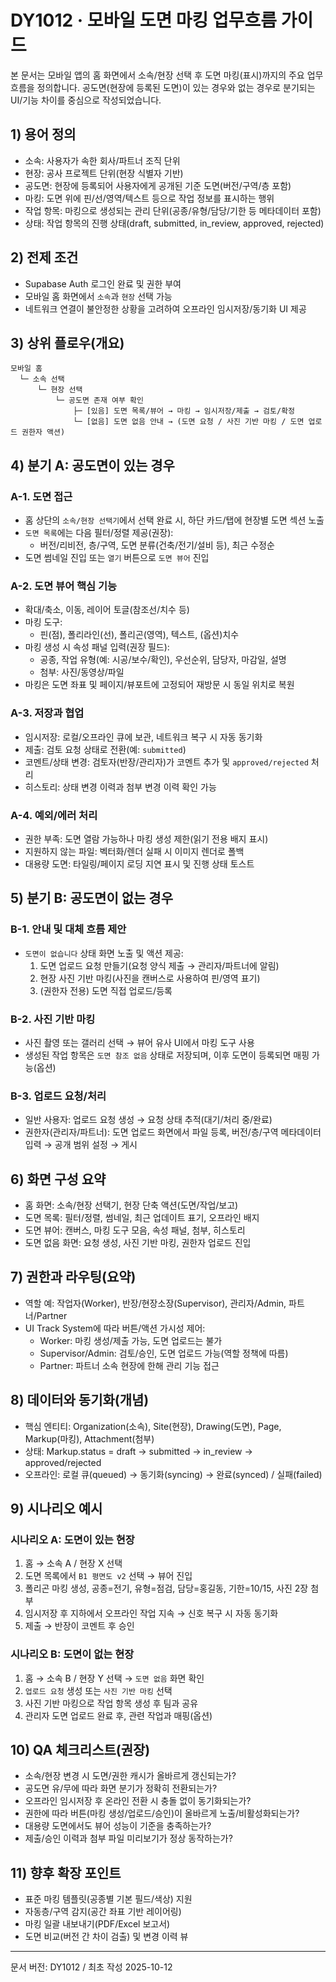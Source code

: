 # DY1012 · 모바일 도면 마킹 업무흐름 가이드

본 문서는 모바일 앱의 홈 화면에서 소속/현장 선택 후 도면 마킹(표시)까지의 주요 업무흐름을 정의합니다. 공도면(현장에 등록된 도면)이 있는 경우와 없는 경우로 분기되는 UI/기능 차이를 중심으로 작성되었습니다.

## 1) 용어 정의
- 소속: 사용자가 속한 회사/파트너 조직 단위
- 현장: 공사 프로젝트 단위(현장 식별자 기반)
- 공도면: 현장에 등록되어 사용자에게 공개된 기준 도면(버전/구역/층 포함)
- 마킹: 도면 위에 핀/선/영역/텍스트 등으로 작업 정보를 표시하는 행위
- 작업 항목: 마킹으로 생성되는 관리 단위(공종/유형/담당/기한 등 메타데이터 포함)
- 상태: 작업 항목의 진행 상태(draft, submitted, in_review, approved, rejected)

## 2) 전제 조건
- Supabase Auth 로그인 완료 및 권한 부여
- 모바일 홈 화면에서 `소속`과 `현장` 선택 가능
- 네트워크 연결이 불안정한 상황을 고려하여 오프라인 임시저장/동기화 UI 제공

## 3) 상위 플로우(개요)
```
모바일 홈
  └─ 소속 선택
      └─ 현장 선택
          └─ 공도면 존재 여부 확인
              ├─ [있음] 도면 목록/뷰어 → 마킹 → 임시저장/제출 → 검토/확정
              └─ [없음] 도면 없음 안내 → (도면 요청 / 사진 기반 마킹 / 도면 업로드 권한자 액션)
```

## 4) 분기 A: 공도면이 있는 경우
### A-1. 도면 접근
- 홈 상단의 `소속/현장 선택기`에서 선택 완료 시, 하단 카드/탭에 현장별 도면 섹션 노출
- `도면 목록`에는 다음 필터/정렬 제공(권장):
  - 버전/리비전, 층/구역, 도면 분류(건축/전기/설비 등), 최근 수정순
- 도면 썸네일 진입 또는 `열기` 버튼으로 `도면 뷰어` 진입

### A-2. 도면 뷰어 핵심 기능
- 확대/축소, 이동, 레이어 토글(참조선/치수 등)
- 마킹 도구:
  - 핀(점), 폴리라인(선), 폴리곤(영역), 텍스트, (옵션)치수
- 마킹 생성 시 속성 패널 입력(권장 필드):
  - 공종, 작업 유형(예: 시공/보수/확인), 우선순위, 담당자, 마감일, 설명
  - 첨부: 사진/동영상/파일
- 마킹은 도면 좌표 및 페이지/뷰포트에 고정되어 재방문 시 동일 위치로 복원

### A-3. 저장과 협업
- 임시저장: 로컬/오프라인 큐에 보관, 네트워크 복구 시 자동 동기화
- 제출: 검토 요청 상태로 전환(예: `submitted`)
- 코멘트/상태 변경: 검토자(반장/관리자)가 코멘트 추가 및 `approved/rejected` 처리
- 히스토리: 상태 변경 이력과 첨부 변경 이력 확인 가능

### A-4. 예외/에러 처리
- 권한 부족: 도면 열람 가능하나 마킹 생성 제한(읽기 전용 배지 표시)
- 지원하지 않는 파일: 벡터화/렌더 실패 시 이미지 렌더로 폴백
- 대용량 도면: 타일링/페이지 로딩 지연 표시 및 진행 상태 토스트

## 5) 분기 B: 공도면이 없는 경우
### B-1. 안내 및 대체 흐름 제안
- `도면이 없습니다` 상태 화면 노출 및 액션 제공:
  1) 도면 업로드 요청 만들기(요청 양식 제출 → 관리자/파트너에 알림)
  2) 현장 사진 기반 마킹(사진을 캔버스로 사용하여 핀/영역 표기)
  3) (권한자 전용) 도면 직접 업로드/등록

### B-2. 사진 기반 마킹
- 사진 촬영 또는 갤러리 선택 → 뷰어 유사 UI에서 마킹 도구 사용
- 생성된 작업 항목은 `도면 참조 없음` 상태로 저장되며, 이후 도면이 등록되면 매핑 가능(옵션)

### B-3. 업로드 요청/처리
- 일반 사용자: 업로드 요청 생성 → 요청 상태 추적(대기/처리 중/완료)
- 권한자(관리자/파트너): 도면 업로드 화면에서 파일 등록, 버전/층/구역 메타데이터 입력 → 공개 범위 설정 → 게시

## 6) 화면 구성 요약
- 홈 화면: 소속/현장 선택기, 현장 단축 액션(도면/작업/보고)
- 도면 목록: 필터/정렬, 썸네일, 최근 업데이트 표기, 오프라인 배지
- 도면 뷰어: 캔버스, 마킹 도구 모음, 속성 패널, 첨부, 히스토리
- 도면 없음 화면: 요청 생성, 사진 기반 마킹, 권한자 업로드 진입

## 7) 권한과 라우팅(요약)
- 역할 예: 작업자(Worker), 반장/현장소장(Supervisor), 관리자/Admin, 파트너/Partner
- UI Track System에 따라 버튼/액션 가시성 제어:
  - Worker: 마킹 생성/제출 가능, 도면 업로드는 불가
  - Supervisor/Admin: 검토/승인, 도면 업로드 가능(역할 정책에 따름)
  - Partner: 파트너 소속 현장에 한해 관리 기능 접근

## 8) 데이터와 동기화(개념)
- 핵심 엔티티: Organization(소속), Site(현장), Drawing(도면), Page, Markup(마킹), Attachment(첨부)
- 상태: Markup.status = draft → submitted → in_review → approved/rejected
- 오프라인: 로컬 큐(queued) → 동기화(syncing) → 완료(synced) / 실패(failed)

## 9) 시나리오 예시
### 시나리오 A: 도면이 있는 현장
1. 홈 → 소속 A / 현장 X 선택
2. 도면 목록에서 `B1 평면도 v2` 선택 → 뷰어 진입
3. 폴리곤 마킹 생성, 공종=전기, 유형=점검, 담당=홍길동, 기한=10/15, 사진 2장 첨부
4. 임시저장 후 지하에서 오프라인 작업 지속 → 신호 복구 시 자동 동기화
5. 제출 → 반장이 코멘트 후 승인

### 시나리오 B: 도면이 없는 현장
1. 홈 → 소속 B / 현장 Y 선택 → `도면 없음` 화면 확인
2. `업로드 요청` 생성 또는 `사진 기반 마킹` 선택
3. 사진 기반 마킹으로 작업 항목 생성 후 팀과 공유
4. 관리자 도면 업로드 완료 후, 관련 작업과 매핑(옵션)

## 10) QA 체크리스트(권장)
- 소속/현장 변경 시 도면/권한 캐시가 올바르게 갱신되는가?
- 공도면 유/무에 따라 화면 분기가 정확히 전환되는가?
- 오프라인 임시저장 후 온라인 전환 시 충돌 없이 동기화되는가?
- 권한에 따라 버튼(마킹 생성/업로드/승인)이 올바르게 노출/비활성화되는가?
- 대용량 도면에서도 뷰어 성능이 기준을 충족하는가?
- 제출/승인 이력과 첨부 파일 미리보기가 정상 동작하는가?

## 11) 향후 확장 포인트
- 표준 마킹 템플릿(공종별 기본 필드/색상) 지원
- 자동층/구역 감지(공간 좌표 기반 레이어링)
- 마킹 일괄 내보내기(PDF/Excel 보고서)
- 도면 비교(버전 간 차이 검출) 및 변경 이력 뷰

---
문서 버전: DY1012 / 최초 작성 2025-10-12
